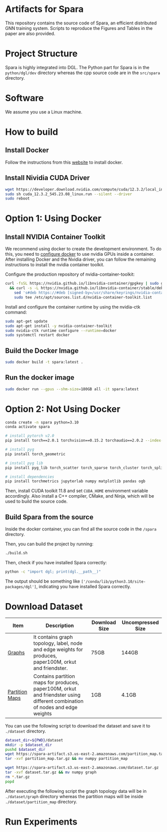 # Artifacts for Spara

This repository contains the source code of Spara, an efficient distributed GNN training system. Scripts to reproduce the Figures and Tables in the paper are also provided.

# Project Structure
Spara is highly integrated into DGL. The Python part for Spara is in the `python/dgl/dev` directory whereas the cpp source code are in the `src/spara` directory.

# Software
We assume you use a Linux machine.

# How to build

## Install Docker
Follow the instructions from this [website](https://docs.docker.com/engine/install/ubuntu/) to install docker.

## Install Nividia CUDA Driver
```bash
wget https://developer.download.nvidia.com/compute/cuda/12.3.2/local_installers/cuda_12.3.2_545.23.08_linux.run
sudo sh cuda_12.3.2_545.23.08_linux.run --silent --driver
sudo reboot
```

# Option 1: Using Docker
## Install NVIDIA Container Toolkit
We recommend using docker to create the development environment. To do this, you need to [configure docker](https://docs.nvidia.com/datacenter/cloud-native/container-toolkit/latest/install-guide.html) to use nvidia GPUs inside a container. After installing Docker and the Nvidia driver, you can follow the remaining instructions to install the nvidia container toolkit.

Configure the production repository of nvidia-container-toolkit:
```bash
curl -fsSL https://nvidia.github.io/libnvidia-container/gpgkey | sudo gpg --dearmor -o /usr/share/keyrings/nvidia-container-toolkit-keyring.gpg \
  && curl -s -L https://nvidia.github.io/libnvidia-container/stable/deb/nvidia-container-toolkit.list | \
    sed 's#deb https://#deb [signed-by=/usr/share/keyrings/nvidia-container-toolkit-keyring.gpg] https://#g' | \
    sudo tee /etc/apt/sources.list.d/nvidia-container-toolkit.list
```

Install and configure the container runtime by using the nvidia-ctk command:
```bash
sudo apt-get update
sudo apt-get install -y nvidia-container-toolkit
sudo nvidia-ctk runtime configure --runtime=docker
sudo systemctl restart docker
```

## Build the Docker Image

```bash
sudo docker build -t spara:latest .
```

## Run the docker image

```bash
sudo docker run --gpus --shm-size=180GB all -it spara:latest
```

# Option 2: Not Using Docker 

```bash
conda create -n spara python=3.10
conda activate spara

# install pytorch v2.0
pip install torch==2.0.1 torchvision==0.15.2 torchaudio==2.0.2 --index-url https://download.pytorch.org/whl/cu118

# install pyg
pip install torch_geometric

# install pyg lib
pip install pyg_lib torch_scatter torch_sparse torch_cluster torch_spline_conv -f https://data.pyg.org/whl/torch-2.0.0+cu118.html

# install dependencies
pip install torchmetrics jupyterlab numpy matplotlib pandas ogb
```

Then, install CUDA toolkit 11.8 and set `CUDA_HOME` environment variable accordingly.
Also install a C++ compiler, CMake, and Ninja, which will be used to build the source code.

## Build Spara from the source

Inside the docker container, you can find all the source code in the `/spara` directory.

Then, you can build the project by running:
```bash
./build.sh
```

Then, check if you have installed Spara correctly:
```bash
python -c "import dgl; print(dgl.__path__)"
```
The output should be something like `['/conda/lib/python3.10/site-packages/dgl']`, indicating you have installed Spara correctly.

# Download Dataset
| Item | Description | Download Size | Uncompressed Size |  
| --- | --- | --- | --- | 
| [Graphs](https://spara-artifact.s3.us-east-2.amazonaws.com/dataset.tar.gz) | It contains graph topology, label, node and edge weights for produces, paper100M, orkut and friendster. | 75GB | 144GB | \
| [Partition Maps](https://spara-artifact.s3.us-east-2.amazonaws.com/partition_map.tar.gz) | Contains partition maps for produces, paper100M, orkut and friendster using different combination of nodes and edge weights | 1GB | 4.1GB |

You can use the following script to download the dataset and save it to `./dataset` directory.

```bash
dataset_dir=${PWD}/dataset
mkdir -p $dataset_dir
pushd $dataset_dir
wget https://spara-artifact.s3.us-east-2.amazonaws.com/partition_map.tar.gz
tar -xvf partition_map.tar.gz && mv numpy partition_map

wget https://spara-artifact.s3.us-east-2.amazonaws.com/dataset.tar.gz
tar -xvf dataset.tar.gz && mv numpy graph
rm *.tar.gz
popd
```
After executing the following script the graph topology data will be in `./dataset/graph` directory whereas the partition maps will be inside `./dataset/partition_map` directory.

# Run Experiments
